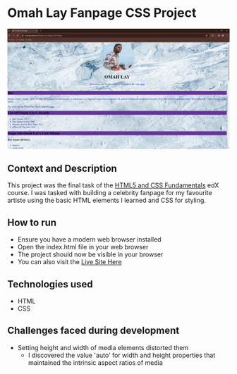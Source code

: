 # Omah Lay Fanpage CSS Project

![](assets/OmahLayScreenshot.PNG)

## Context and Description

This project was the final task of the [HTML5 and CSS Fundamentals](https://www.edx.org/learn/css/the-world-wide-web-consortium-w3c-html5-and-css-fundamentals) edX course. I was tasked with building a celebrity fanpage for my favourite artiste using the basic HTML elements I learned and CSS for styling.

## How to run

- Ensure you have a modern web browser installed
- Open the index.html file in your web browser
- The project should now be visible in your browser
- You can also visit the [Live Site Here](https://arinzegit.github.io/Omah-Lay-FanPage-CSS-Project/)

## Technologies used

- HTML
- CSS

## Challenges faced during development

- Setting height and width of media elements distorted them
  - I discovered the value 'auto' for width and height properties that maintained the intrinsic aspect ratios of media
